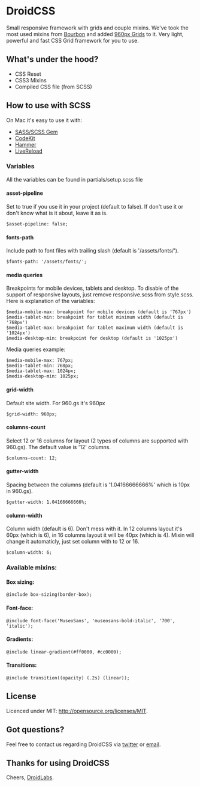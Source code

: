 # DroidCSS

Small responsive framework with grids and couple mixins. We've took the most used mixins from [Bourbon](https://github.com/thoughtbot/bourbon) and added [960px Grids](https://960.gs) to it. Very light, powerful and fast CSS Grid framework for you to use.

## What's under the hood?

* CSS Reset
* CSS3 Mixins
* Compiled CSS file (from SCSS)

## How to use with SCSS

On Mac it's easy to use it with:

* [SASS/SCSS Gem](http://sass-lang.com/download.html)
* [CodeKit](http://incident57.com/codekit/)
* [Hammer](http://www.hammerformac.com/)
* [LiveReload](http://www.livereload.com/)

### Variables

All the variables can be found in partials/setup.scss file

#### asset-pipeline

Set to true if you use it in your project (default to false). If don't use it or don't know what is it about, leave it as is.

    $asset-pipeline: false;

#### fonts-path

Include path to font files with trailing slash (default is '/assets/fonts/').

    $fonts-path: '/assets/fonts/';

#### media queries

Breakpoints for mobile devices, tablets and desktop. To disable of the support of responsive layouts, just remove responsive.scss from style.scss. Here is explanation of the variables:

    $media-mobile-max: breakpoint for mobile devices (default is '767px')
    $media-tablet-min: breakpoint for tablet minimum width (default is '768px')
    $media-tablet-max: breakpoint for tablet maximum width (default is '1024px')
    $media-desktop-min: breakpoint for desktop (default is '1025px')

Media queries example:

    $media-mobile-max: 767px;
    $media-tablet-min: 768px;
    $media-tablet-max: 1024px;
    $media-desktop-min: 1025px;

#### grid-width

Default site width. For 960.gs it's 960px

    $grid-width: 960px;

#### columns-count

Select 12 or 16 columns for layout (2 types of columns are supported with 960.gs).  The default value is '12' columns.

    $columns-count: 12;

#### gutter-width

Spacing between the columns (default is '1.04166666666%' which is 10px in 960.gs).

    $gutter-width: 1.04166666666%;

#### column-width

Column width (default is 6). Don't mess with it. In 12 columns layout it's 60px (which is 6), in 16 columns layout it will be 40px (which is 4). Mixin will change it automaticly, just set column with to 12 or 16.

    $column-width: 6;

### Available mixins:

#### Box sizing:
    @include box-sizing(border-box);
#### Font-face:
    @include font-face('MuseoSans', 'museosans-bold-italic', '700', 'italic');
#### Gradients:
    @include linear-gradient(#ff0000, #cc0000);
#### Transitions:
    @include transition((opacity) (.2s) (linear));

## License

Licenced under MIT: <http://opensource.org/licenses/MIT>.

## Got questions?

Feel free to contact us regarding DroidCSS via [twitter](http://twitter.com/droidlabs) or [email](mailto:ilya@droidlabs.pro).

## Thanks for using DroidCSS

Cheers,
[DroidLabs](http://droidlabs.pro).